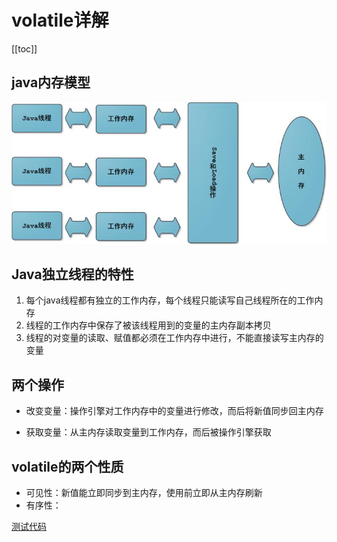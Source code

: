 # volatile详解

[[toc]]
## java内存模型

![img](./pic/JMM.jpg)

## Java独立线程的特性

1. 每个java线程都有独立的工作内存，每个线程只能读写自己线程所在的工作内存
2. 线程的工作内存中保存了被该线程用到的变量的主内存副本拷贝
3. 线程的对变量的读取、赋值都必须在工作内存中进行，不能直接读写主内存的变量

## 两个操作

- 改变变量：操作引擎对工作内存中的变量进行修改，而后将新值同步回主内存

- 获取变量：从主内存读取变量到工作内存，而后被操作引擎获取

## volatile的两个性质

- 可见性：新值能立即同步到主内存，使用前立即从主内存刷新
- 有序性：



[测试代码](https://github.com/VAS-QZ/Learning/tree/master/NIO)

